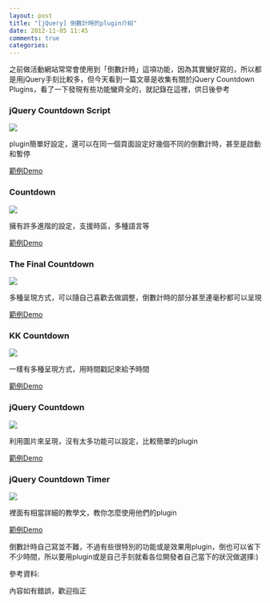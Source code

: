 ```yaml
---
layout: post
title: "[jQuery] 倒數計時的plugin介紹"
date: 2012-11-05 11:45
comments: true
categories: 
---
```


之前做活動網站常常會使用到「倒數計時」這項功能，因為其實蠻好寫的，所以都是用jQuery手刻比較多，但今天看到一篇文章是收集有關於jQuery Countdown Plugins，看了一下發現有些功能蠻齊全的，就記錄在這裡，供日後參考

<!--more-->

### jQuery Countdown Script

<img src="https://lh5.googleusercontent.com/-q5CkXGDfwAo/UJc_Gp1lgEI/AAAAAAAAB2E/gjITVcyHIes/s480/lwt_post1.jpg" />

plugin簡單好設定，還可以在同一個頁面設定好幾個不同的倒數計時，甚至是啟動和暫停

<a href="http://www.littlewebthings.com/2010/02/jquery-countdown-script/" target="_blank">範例Demo</a>

### Countdown

<img src="https://lh6.googleusercontent.com/-pmIMh95RX54/UJc_Ga3R2dI/AAAAAAAAB2I/TR6Dtq4DHYw/s480/jquery-countdown.gif" />

擁有許多進階的設定，支援時區，多種語言等

<a href="http://keith-wood.name/countdown.html" target="_blank">範例Demo</a>

### The Final Countdown

<img src="https://lh4.googleusercontent.com/-q5WsQiLTJv4/UJc_FlYN8YI/AAAAAAAAB14/eR6HQ1RxIMo/s403/a1.jpg" />

多種呈現方式，可以隨自己喜歡去做調整，倒數計時的部分甚至連毫秒都可以呈現

<a href="https://github.com/hilios/jquery.countdown" target="_blank">範例Demo</a>

### KK Countdown

<img src="https://lh6.googleusercontent.com/-MKQU1yoPcpA/UJc_Fn8CqaI/AAAAAAAAB2A/AZs0VgXkuco/s600/2.jpg" />

一樣有多種呈現方式，用時間戳記來給予時間

<a href="http://krzysztof-furtak.pl/2010/05/kk-countdown-jquery-plugin/" target="_blank">範例Demo</a>

### jQuery Countdown

<img src="https://lh5.googleusercontent.com/-uIiwnxje1y0/UJdAu1w52KI/AAAAAAAAB2g/-ZVyh0o40DA/s520/3.jpg" />

利用圖片來呈現，沒有太多功能可以設定，比較簡單的plugin

<a href="http://code.google.com/p/jquery-countdown/" target="_blank">範例Demo</a>

### jQuery Countdown Timer

<img src="https://lh5.googleusercontent.com/-fmAgRmTcc40/UJc_FilzH0I/AAAAAAAAB18/qyyvqbxCZfU/s620/jquery-countdown-timer.jpg" />

裡面有相當詳細的教學文，教你怎麼使用他們的plugin

<a href="http://tutorialzine.com/2011/12/countdown-jquery/" target="_blank">範例Demo</a>

倒數計時自己寫並不難，不過有些很特別的功能或是效果用plugin，倒也可以省下不少時間，所以要用plugin或是自己手刻就看各位開發者自己當下的狀況做選擇:)

參考資料:

<a href="http://www.webresourcesdepot.com/jquery-countdown-plugins-for-coming-soon-pages/" target="_blank"></a>

內容如有錯誤，歡迎指正
